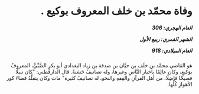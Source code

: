 <h1 dir="rtl">وفاة محمّد بن خلف المعروف بوكيع .</h1>

<h5 dir="rtl">العام الهجري:  306

الشهر القمري: ربيع الأول

العام الميلادي: 918</h5>

<p dir="rtl">هو القاضي محمَّد بن خلَف بن حيَّان بن صدقة بن زياد البغدادي أبو بكرٍ الضَّبِّيُّ، المعروفُ بوَكيعٍ، وكان عالِمًا بأخبار النَّاسِ وغيرها، وله تصانيفُ حَسَنةٌ. قال الدارقطني: "كان نبيلًا فصيحًا فاضِلًا، من أهل القرآنِ والفِقهِ والنحو، له تصانيفُ كثيرة" مات وكان يتقلَّدُ قضاءَ كور الأهوازِ كُلِّها.</p></br>
